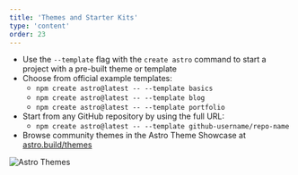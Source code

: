 ```yaml
---
title: 'Themes and Starter Kits'
type: 'content'
order: 23
---
```



- Use the `--template` flag with the `create astro` command to start a project with a pre-built theme or template
- Choose from official example templates:
  - `npm create astro@latest -- --template basics`
  - `npm create astro@latest -- --template blog`
  - `npm create astro@latest -- --template portfolio`
- Start from any GitHub repository by using the full URL:
  - `npm create astro@latest -- --template github-username/repo-name`
- Browse community themes in the Astro Theme Showcase at [astro.build/themes](https://astro.build/themes/)

![Astro Themes](@/assets/astro-themes.png)
